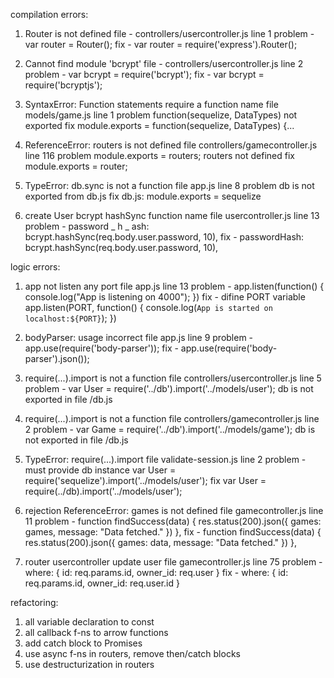 compilation errors:

1. Router is not defined
file - controllers/usercontroller.js line 1
problem - var router = Router();
fix - var router = require('express').Router();

2. Cannot find module 'bcrypt'
file - controllers/usercontroller.js line 2
problem - var bcrypt = require('bcrypt');
fix - var bcrypt = require('bcryptjs');

5. SyntaxError: Function statements require a function name
file models/game.js line 1
problem function(sequelize, DataTypes) not exported
fix module.exports = function(sequelize, DataTypes) {...

6. ReferenceError: routers is not defined
file controllers/gamecontroller.js line 116
problem module.exports = routers; routers not defined
fix module.exports = router;

7. TypeError: db.sync is not a function 
file app.js line 8
problem db is not exported from db.js
fix db.js: module.exports = sequelize

9. create User bcrypt hashSync function name
file usercontroller.js line 13
problem - password _ h _ ash: bcrypt.hashSync(req.body.user.password, 10),
fix - passwordHash: bcrypt.hashSync(req.body.user.password, 10),

logic errors:

1. app not listen any port
file app.js line 13
problem - 
app.listen(function() {
    console.log("App is listening on 4000");
})
fix - difine PORT variable
app.listen(PORT, function() {
    console.log(`App is started on localhost:${PORT}`);
})

2. bodyParser: usage incorrect
file app.js line 9
problem - app.use(require('body-parser'));
fix - app.use(require('body-parser').json());

3. require(...).import is not a function
file controllers/usercontroller.js line 5
problem - var User = require('../db').import('../models/user');
db is not exported in file /db.js

4. require(...).import is not a function
file controllers/gamecontroller.js line 2
problem - var Game = require('../db').import('../models/game');
db is not exported in file /db.js

5. TypeError: require(...).import
file validate-session.js line 2
problem - must provide db instance
var User = require('sequelize').import('../models/user');
fix var User = require(../db).import('../models/user');

6. rejection ReferenceError: games is not defined
file gamecontroller.js line 11
problem - 
    function findSuccess(data) {
        res.status(200).json({
            games: games,
            message: "Data fetched."
        })
    },
fix -
    function findSuccess(data) {
        res.status(200).json({
            games: data,
            message: "Data fetched."
        })
    },

7. router usercontroller update user
file gamecontroller.js line 75 
problem -
    where: {
        id: req.params.id,
        owner_id: req.user
    }
fix -
    where: {
        id: req.params.id,
        owner_id: req.user.id
    }

refactoring: 
1. all variable declaration to const
2. all callback f-ns to arrow functions
3. add catch block to Promises
4. use async f-ns in routers, remove then/catch blocks
5. use destructurization in routers